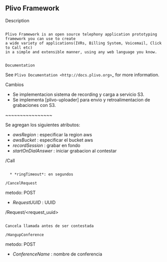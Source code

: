 Plivo Framework
-----

Description
~~~~~~~~~~~

Plivo Framework is an open source telephony application prototyping framework you can use to create
a wide variety of applications(IVRs, Billing System, Voicemail, Click to Call etc)
in a simple and extensible manner, using any web language you know.


Documentation
~~~~~~~~~~~~~~

See `Plivo Documentation <http://docs.plivo.org>`_ for more information.

Cambios

  * Se implementacion sistema de recording y carga a servicio S3.
  * Se implementa [plivo-uploader] para envio y retroalimentacion de grabaciones con S3.

<Record/>
~~~~~~~~~~~~~~~~

Se agregan los siguientes atributos:

  * *awsRegion* :  especificar la region aws
  * *awsBucket* : especificar el bucket aws
  * *recordSession* : grabar en fondo
  * *startOnDialAnswer* : iniciar grabacion al contestar
    

/Call
~~~~~~~~~~~

  * *ringTimeout*: en segundos

/CancelRequest
~~~~~~~~~~~~~~

metodo: POST

  * *RequestUUID* : UUID

/Request/<request_uuid>
~~~~~~~~~~~~~

Cancela llamada antes de ser contestada

/HangupConference
~~~~~~~~~~~~~~~~~~

metodo: POST

   * *ConferenceName* : nombre de conferencia
